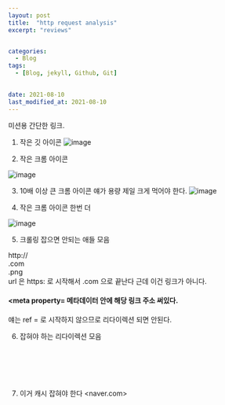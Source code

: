 ```yaml
---
layout: post
title:  "http request analysis"
excerpt: "reviews"


categories:
  - Blog
tags:
  - [Blog, jekyll, Github, Git]

 
date: 2021-08-10
last_modified_at: 2021-08-10
---
```


미션용 간단한 링크.

1. 작은 깃 아이콘
![image](https://user-images.githubusercontent.com/74404132/128752194-c9c96b65-4153-40d0-8e9d-29143552a54d.png)

2. 작은 크롬 아이콘

![image](https://user-images.githubusercontent.com/74404132/128751914-d31913c8-8510-4964-b2a5-ace2105eeb79.png)

3. 10배 이상 큰 크롬 아이콘
얘가 용량 제일 크게 먹어야 한다.
![image](https://user-images.githubusercontent.com/74404132/128752241-2481df8c-df76-46da-9712-77e39b507b0b.png)

4. 작은 크롬 아이콘 한번 더

![image](https://user-images.githubusercontent.com/74404132/128751914-d31913c8-8510-4964-b2a5-ace2105eeb79.png)

5. 크롤링 잡으면 안되는 애들 모음

http://
<br/>
.com
<br/>
.png
<br/>
url 은 https: 로 시작해서 .com 으로 끝난다 근데 이건 링크가 아니다.
<br/>
####  <meta property= 메타데이터 안에 해당 링크 주소 써있다.
얘는 ref = 로 시작하지 않으므로 리다이렉션 되면 안된다.


6. 잡혀야 하는 리다이렉션 모음
<br/>
<naver.com>
<br/>
<google.com>
<br/>
<github.com>
<br/>

7. 이거 캐시 잡혀야 한다
<naver.com>

